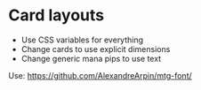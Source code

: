 # Card layouts

- Use CSS variables for everything
- Change cards to use explicit dimensions
- Change generic mana pips to use text


Use: https://github.com/AlexandreArpin/mtg-font/